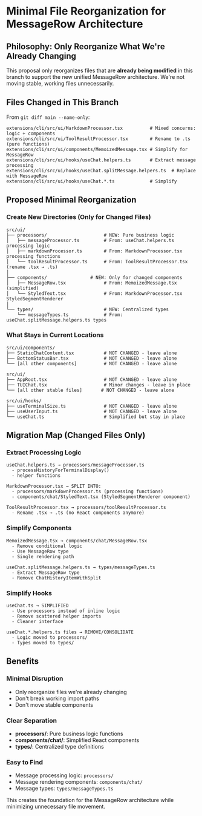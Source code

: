# Minimal File Reorganization for MessageRow Architecture

## Philosophy: Only Reorganize What We're Already Changing

This proposal only reorganizes files that are **already being modified** in this branch to support the new unified MessageRow architecture. We're not moving stable, working files unnecessarily.

## Files Changed in This Branch

From `git diff main --name-only`:
```
extensions/cli/src/ui/MarkdownProcessor.tsx          # Mixed concerns: logic + components
extensions/cli/src/ui/ToolResultProcessor.tsx        # Rename to .ts (pure functions)
extensions/cli/src/ui/components/MemoizedMessage.tsx # Simplify for MessageRow
extensions/cli/src/ui/hooks/useChat.helpers.ts       # Extract message processing
extensions/cli/src/ui/hooks/useChat.splitMessage.helpers.ts  # Replace with MessageRow
extensions/cli/src/ui/hooks/useChat.*.ts             # Simplify
```

## Proposed Minimal Reorganization

### Create New Directories (Only for Changed Files)
```
src/ui/
├── processors/                     # NEW: Pure business logic
│   ├── messageProcessor.ts         # From: useChat.helpers.ts processing logic
│   ├── markdownProcessor.ts        # From: MarkdownProcessor.tsx processing functions
│   └── toolResultProcessor.ts      # From: ToolResultProcessor.tsx (rename .tsx → .ts)
│
├── components/                # NEW: Only for changed components
│   ├── MessageRow.tsx              # From: MemoizedMessage.tsx (simplified)
│   └── StyledText.tsx              # From: MarkdownProcessor.tsx StyledSegmentRenderer
│
└── types/                          # NEW: Centralized types
    └── messageTypes.ts             # From: useChat.splitMessage.helpers.ts types
```

### What Stays in Current Locations
```
src/ui/components/
├── StaticChatContent.tsx           # NOT CHANGED - leave alone
├── BottomStatusBar.tsx             # NOT CHANGED - leave alone
└── [all other components]          # NOT CHANGED - leave alone

src/ui/
├── AppRoot.tsx                     # NOT CHANGED - leave alone
├── TUIChat.tsx                     # Minor changes - leave in place
└── [all other stable files]       # NOT CHANGED - leave alone

src/ui/hooks/
├── useTerminalSize.ts              # NOT CHANGED - leave alone
├── useUserInput.ts                 # NOT CHANGED - leave alone
└── useChat.ts                      # Simplified but stay in place
```

## Migration Map (Changed Files Only)

### Extract Processing Logic
```
useChat.helpers.ts → processors/messageProcessor.ts
  - processHistoryForTerminalDisplay()
  - helper functions

MarkdownProcessor.tsx → SPLIT INTO:
  - processors/markdownProcessor.ts (processing functions)
  - components/chat/StyledText.tsx (StyledSegmentRenderer component)

ToolResultProcessor.tsx → processors/toolResultProcessor.ts
  - Rename .tsx → .ts (no React components anymore)
```

### Simplify Components
```
MemoizedMessage.tsx → components/chat/MessageRow.tsx
  - Remove conditional logic
  - Use MessageRow type
  - Single rendering path

useChat.splitMessage.helpers.ts → types/messageTypes.ts
  - Extract MessageRow type
  - Remove ChatHistoryItemWithSplit
```

### Simplify Hooks
```
useChat.ts → SIMPLIFIED
  - Use processors instead of inline logic
  - Remove scattered helper imports
  - Cleaner interface

useChat.*.helpers.ts files → REMOVE/CONSOLIDATE
  - Logic moved to processors/
  - Types moved to types/
```

## Benefits

### Minimal Disruption
- Only reorganize files we're already changing
- Don't break working import paths
- Don't move stable components

### Clear Separation
- **processors/**: Pure business logic functions
- **components/chat/**: Simplified React components
- **types/**: Centralized type definitions

### Easy to Find
- Message processing logic: `processors/`
- Message rendering components: `components/chat/`
- Message types: `types/messageTypes.ts`

This creates the foundation for the MessageRow architecture while minimizing unnecessary file movement.
